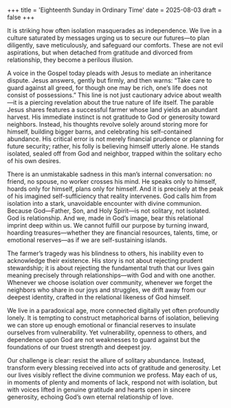 +++
title = 'Eighteenth Sunday in Ordinary Time'
date = 2025-08-03
draft = false
+++

It is striking how often isolation masquerades as independence. We live in a culture saturated by messages urging us to secure our futures—to plan diligently, save meticulously, and safeguard our comforts. These are not evil aspirations, but when detached from gratitude and divorced from relationship, they become a perilous illusion.

A voice in the Gospel today pleads with Jesus to mediate an inheritance dispute. Jesus answers, gently but firmly, and then warns: “Take care to guard against all greed, for though one may be rich, one’s life does not consist of possessions.” This line is not just cautionary advice about wealth—it is a piercing revelation about the true nature of life itself.
The parable Jesus shares features a successful farmer whose land yields an abundant harvest. His immediate instinct is not gratitude to God or generosity toward neighbors. Instead, his thoughts revolve solely around storing more for himself, building bigger barns, and celebrating his self-contained abundance. His critical error is not merely financial prudence or planning for future security; rather, his folly is believing himself utterly alone. He stands isolated, sealed off from God and neighbor, trapped within the solitary echo of his own desires.

There is an unmistakable sadness in this man’s internal conversation: no friend, no spouse, no worker crosses his mind. He speaks only to himself, hoards only for himself, plans only for himself. And it is precisely at the peak of his imagined self-sufficiency that reality intervenes. God calls him from isolation into a stark, unavoidable encounter with divine communion.
Because God—Father, Son, and Holy Spirit—is not solitary, not isolated. God is relationship. And we, made in God’s image, bear this relational imprint deep within us. We cannot fulfill our purpose by turning inward, hoarding treasures—whether they are financial resources, talents, time, or emotional reserves—as if we are self-sustaining islands.

The farmer’s tragedy was his blindness to others, his inability even to acknowledge their existence. His story is not about rejecting prudent stewardship; it is about rejecting the fundamental truth that our lives gain meaning precisely through relationships—with God and with one another. Whenever we choose isolation over community, whenever we forget the neighbors who share in our joys and struggles, we drift away from our deepest identity, crafted in the relational likeness of God himself.

We live in a paradoxical age, more connected digitally yet often profoundly lonely. It is tempting to construct metaphorical barns of isolation, believing we can store up enough emotional or financial reserves to insulate ourselves from vulnerability. Yet vulnerability, openness to others, and dependence upon God are not weaknesses to guard against but the foundations of our truest strength and deepest joy.

Our challenge is clear: resist the allure of solitary abundance. Instead, transform every blessing received into acts of gratitude and generosity. Let our lives visibly reflect the divine communion we profess. May each of us, in moments of plenty and moments of lack, respond not with isolation, but with voices lifted in genuine gratitude and hearts open in sincere generosity, echoing God’s own eternal relationship of love.
